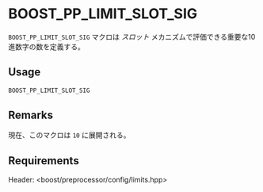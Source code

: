 # BOOST_PP_LIMIT_SLOT_SIG

`BOOST_PP_LIMIT_SLOT_SIG` マクロは *スロット* メカニズムで評価できる重要な10進数字の数を定義する。

## Usage

```cpp
BOOST_PP_LIMIT_SLOT_SIG
```

## Remarks

現在、このマクロは `10` に展開される。

## Requirements

Header: &lt;boost/preprocessor/config/limits.hpp&gt;

